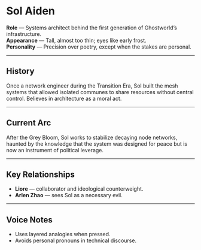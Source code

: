 # Sol Aiden

**Role** — Systems architect behind the first generation of Ghostworld’s infrastructure.  
**Appearance** — Tall, almost too thin; eyes like early frost.  
**Personality** — Precision over poetry, except when the stakes are personal.

---

## History
Once a network engineer during the Transition Era, Sol built the mesh systems that allowed isolated communes to share resources without central control. Believes in architecture as a moral act.

---

## Current Arc
After the Grey Bloom, Sol works to stabilize decaying node networks, haunted by the knowledge that the system was designed for peace but is now an instrument of political leverage.

---

## Key Relationships
- **Liore** — collaborator and ideological counterweight.
- **Arlen Zhao** — sees Sol as a necessary evil.

---

## Voice Notes
- Uses layered analogies when pressed.
- Avoids personal pronouns in technical discourse.
